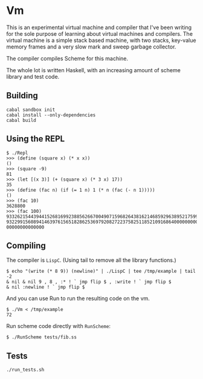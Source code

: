 # Vm

This is an experimental virtual machine and compiler that I've been writing for
the sole purpose of learning about virtual machines and compilers. The virtual
machine is a simple stack based machine, with two stacks, key-value memory
frames and a very slow mark and sweep garbage collector.

The compiler compiles Scheme for this machine.

The whole lot is written Haskell, with an increasing amount of scheme library
and test code.

## Building

```
cabal sandbox init
cabal install --only-dependencies
cabal build
```

## Using the REPL


```
$ ./Repl
>>> (define (square x) (* x x))
()
>>> (square -9)
81
>>> (let [(x 3)] (+ (square x) (* 3 x) 17))
35
>>> (define (fac n) (if (= 1 n) 1 (* n (fac (- n 1)))))
()
>>> (fac 10)
3628800
>>> (fac 100)
933262154439441526816992388562667004907159682643816214685929638952175999\
932299156089414639761565182862536979208272237582511852109168640000000000\
00000000000000
```

## Compiling

The compiler is ```LispC```. (Using tail to remove all the library functions.)

```
$ echo "(write (* 8 9)) (newline)" | ./LispC | tee /tmp/example | tail -2
& nil & nil 9 , 8 , :* ! ` jmp flip $ , :write ! ` jmp flip $
& nil :newline ! ` jmp flip $
```

And you can use Run to run the resulting code on the vm.

```
$ ./Vm < /tmp/example 
72
```

Run scheme code directly with ```RunScheme```:

```
$ ./RunScheme tests/fib.ss
```

## Tests

```
./run_tests.sh
```
